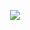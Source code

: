 <p align="center"><img src="https://media.discordapp.net/attachments/459391935514148865/1146474322261708910/RATPy.png" /></p>

